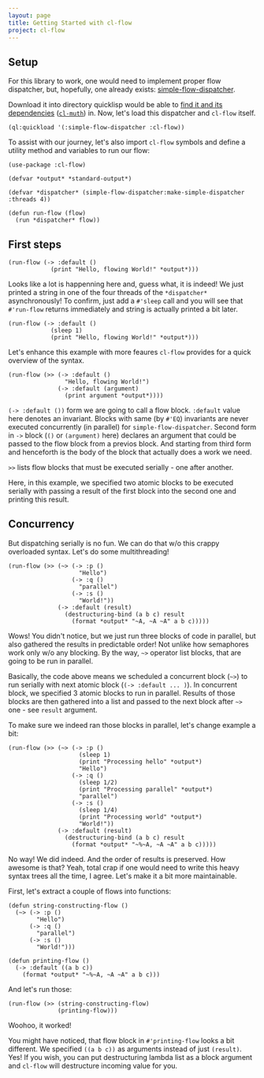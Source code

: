 ```yaml
---
layout: page
title: Getting Started with cl-flow
project: cl-flow
---
```


## Setup

For this library to work, one would need to implement proper flow dispatcher, but, hopefully,
one already exists: [simple-flow-dispatcher](https://github.com/borodust/simple-flow-dispatcher).

Download it into directory quicklisp would be able
to [find it and its dependencies](https://www.quicklisp.org/beta/faq.html#local-project)
([`cl-muth`](https://github.com/borodust/cl-muth)) in. Now, let's load this dispatcher and
`cl-flow` itself.

```common_lisp
(ql:quickload '(:simple-flow-dispatcher :cl-flow))
```

To assist with our journey, let's also import `cl-flow` symbols and define a utility method and
variables to run our flow:

```common_lisp
(use-package :cl-flow)

(defvar *output* *standard-output*)

(defvar *dispatcher* (simple-flow-dispatcher:make-simple-dispatcher :threads 4))

(defun run-flow (flow)
  (run *dispatcher* flow))
```

## First steps

```common_lisp
(run-flow (-> :default ()
            (print "Hello, flowing World!" *output*)))
```

Looks like a lot is happenning here and, guess what, it is indeed! We just printed a string in
one of the four threads of the `*dispatcher*` asynchronously! To confirm, just add a `#'sleep` call
and you will see that `#'run-flow` returns immediately and string is actually printed a bit later.

```common_lisp
(run-flow (-> :default ()
            (sleep 1)
            (print "Hello, flowing World!" *output*)))
```

Let's enhance this example with more feaures `cl-flow` provides for a quick overview of the
syntax.


```common_lisp
(run-flow (>> (-> :default ()
                "Hello, flowing World!")
              (-> :default (argument)
                (print argument *output*))))
```

`(-> :default ())` form we are going to call a flow block. `:default` value here denotes an
invariant. Blocks with same (by `#'EQ`) invariants are never executed concurrently (in parallel)
for `simple-flow-dispatcher`. Second form in `->` block (`()` or `(argument)` here) declares an
argument that could be passed to the flow block from a previos block. And starting from third
form and henceforth is the body of the block that actually does a work we need.

`>>` lists flow blocks that must be executed serially - one after another.

Here, in this example, we specified two atomic blocks to be executed serially with passing a
result of the first block into the second one and printing this result.


## Concurrency
But dispatching serially is no fun. We can do that w/o this crappy overloaded syntax. Let's do
some multithreading!

```common_lisp
(run-flow (>> (~> (-> :p ()
                    "Hello")
                  (-> :q ()
                    "parallel")
                  (-> :s ()
                    "World!"))
              (-> :default (result)
                (destructuring-bind (a b c) result
                  (format *output* "~A, ~A ~A" a b c)))))
```

Wows! You didn't notice, but we just run three blocks of code in parallel, but also gathered the
results in predictable order! Not unlike how semaphores work only w/o any blocking. By the way,
`~>` operator list blocks, that are going to be run in parallel.

Basically, the code above means we scheduled a concurrent block (`~>`) to run serially with next
atomic block (`(-> :default ... )`). In concurrent block, we specified 3 atomic blocks to run in
parallel. Results of those blocks are then gathered into a list and passed to the next block
after `~>` one - see `result` argument.

To make sure we indeed ran those blocks in parallel, let's change example a bit:

```common_lisp
(run-flow (>> (~> (-> :p ()
                    (sleep 1)
                    (print "Processing hello" *output*)
                    "Hello")
                  (-> :q ()
                    (sleep 1/2)
                    (print "Processing parallel" *output*)
                    "parallel")
                  (-> :s ()
                    (sleep 1/4)
                    (print "Processing world" *output*)
                    "World!"))
              (-> :default (result)
                (destructuring-bind (a b c) result
                  (format *output* "~%~A, ~A ~A" a b c)))))
```

No way! We did indeed. And the order of results is preserved. How awesome is that? Yeah, total
crap if one would need to write this heavy syntax trees all the time, I agree. Let's make it a
bit more maintainable.

First, let's extract a couple of flows into functions:
```common_lisp
(defun string-constructing-flow ()
  (~> (-> :p ()
        "Hello")
      (-> :q ()
        "parallel")
      (-> :s ()
        "World!")))

(defun printing-flow ()
  (-> :default ((a b c))
    (format *output* "~%~A, ~A ~A" a b c)))
```

And let's run those:

```common_lisp
(run-flow (>> (string-constructing-flow)
              (printing-flow)))
```

Woohoo, it worked!

You might have noticed, that flow block in `#'printing-flow` looks a bit different. We specified
`((a b c))` as arguments instead of just `(result)`. Yes! If you wish, you can put destructuring
lambda list as a block argument and `cl-flow` will destructure incoming value for you.
